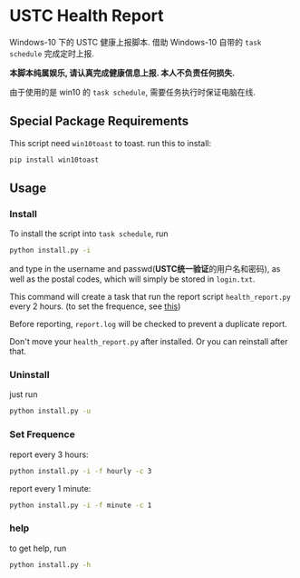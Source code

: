 # USTC Health Report

Windows-10 下的 USTC 健康上报脚本. 借助 Windows-10 自带的 `task schedule` 完成定时上报.

**本脚本纯属娱乐, 请认真完成健康信息上报. 本人不负责任何损失.**

由于使用的是 win10 的 `task schedule`, 需要任务执行时保证电脑在线.

## Special Package Requirements

This script need `win10toast` to toast. run this to install:

```cmd
pip install win10toast
```

## Usage

### Install

To install the script into `task schedule`, run

```cmd
python install.py -i
```

and type in the username and passwd(**USTC统一验证**的用户名和密码), as well as the postal codes, which will simply be stored in `login.txt`.

This command will create a task that run the report script `health_report.py` every 2 hours. (to set the frequence, see [this](#jump))

Before reporting, `report.log` will be checked to prevent a duplicate report.

Don't move your `health_report.py` after installed. Or you can reinstall after that.

### Uninstall

just run

```cmd
python install.py -u
```

### <span id="jump">Set Frequence</span>

report every 3 hours:

```cmd
python install.py -i -f hourly -c 3
```

report every 1 minute:

```cmd
python install.py -i -f minute -c 1
```

### help

to get help, run

```cmd
python install.py -h
```